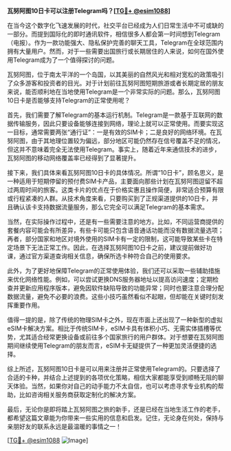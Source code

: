 **瓦努阿图10日卡可以注册Telegram吗？[[TG💪+ @esim1088](https://t.me/s/esim1088)]**

在当今这个数字化飞速发展的时代，社交平台已经成为人们日常生活中不可或缺的一部分。而提到国际化的即时通讯软件，相信很多人都会第一时间想到Telegram（电报）。作为一款功能强大、隐私保护完善的聊天工具，Telegram在全球范围内拥有大量用户。然而，对于一些需要出国旅行或长期居住的人来说，如何在国外使用Telegram成为了一个值得探讨的问题。

瓦努阿图，位于南太平洋的一个岛国，以其美丽的自然风光和相对宽松的政策吸引了众多游客和投资者的目光。对于计划前往瓦努阿图短期旅游或者长期定居的朋友来说，能否顺利地在当地使用Telegram是一个非常实际的问题。那么，瓦努阿图10日卡是否能够支持Telegram的正常使用呢？

首先，我们需要了解Telegram的基本运行机制。Telegram是一款基于互联网的数据传输服务，因此只要设备能够连接到网络，理论上就可以正常使用。而要实现这一目标，通常需要两张“通行证”：一是有效的SIM卡；二是良好的网络环境。在瓦努阿图，由于其地理位置较为偏远，部分地区可能仍然存在信号覆盖不足的情况，但这并不意味着完全无法使用Telegram。事实上，随着近年来通信技术的进步，瓦努阿图的移动网络覆盖率已经得到了显著提升。

接下来，我们具体来看瓦努阿图10日卡的具体情况。所谓“10日卡”，顾名思义，是一种适用于短期停留的预付费SIM卡产品，主要面向那些计划在瓦努阿图逗留不超过两周时间的旅客。这类卡片的优点在于价格实惠且操作简便，非常适合预算有限或行程紧凑的人群。从技术角度来看，只要购买到了正规渠道提供的10日卡，并且确认该卡支持数据流量服务，那么它完全可以满足Telegram的基本需求。

当然，在实际操作过程中，还是有一些需要注意的地方。比如，不同运营商提供的套餐内容可能会有所差异，有些卡可能只包含语音通话功能而没有数据流量选项；再者，部分国家和地区对境外使用的SIM卡有一定的限制，这可能导致某些卡在特定场景下无法正常工作。因此，在选择瓦努阿图10日卡之前，建议提前做好功课，通过官方渠道查询相关信息，确保所选卡种符合自己的使用要求。

此外，为了更好地保障Telegram的正常使用体验，我们还可以采取一些辅助措施来优化网络性能。例如，可以尝试更换DNS服务器地址以提高访问速度；定期检查并更新应用程序版本，避免因软件缺陷导致的功能异常；同时也要注意合理分配数据流量，避免不必要的浪费。这些小技巧虽然看似不起眼，但却能在关键时刻发挥重要作用。

值得一提的是，除了传统的物理SIM卡之外，现在市面上还出现了一种新型的虚拟eSIM卡解决方案。相比于传统SIM卡，eSIM卡具有体积小巧、无需实体插槽等优势，尤其适合经常更换设备或前往多个国家旅行的用户群体。对于想要在瓦努阿图期间继续使用Telegram的朋友而言，eSIM卡无疑提供了一种更加灵活便捷的选择。

综上所述，瓦努阿图10日卡是可以用来注册并正常使用Telegram的。只要选择了合适的卡种，并结合上述提到的各项优化策略，相信大家都能享受到顺畅无阻的聊天体验。当然，如果你对自己的动手能力不太自信，也可以考虑寻求专业机构的帮助，比如咨询相关服务商获取定制化的解决方案。

最后，无论你是即将踏上瓦努阿图之旅的新手，还是已经在当地生活工作的老手，都希望这篇文章能为你带来一些实用的信息和启发。记住，无论身在何处，保持与亲朋好友的联系永远是最温暖的事情之一！

[[TG💪+ @esim1088](https://t.me/s/esim1088) ![Image](https://i.postimg.cc/4NQfJmqS/Snipaste-2025-05-13-00-14-12.png)]